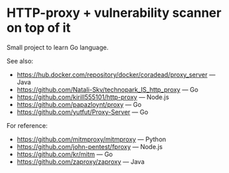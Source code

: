 # HTTP-proxy + vulnerability scanner on top of it

Small project to learn Go language.

See also:

- <https://hub.docker.com/repository/docker/coradead/proxy_server> — Java
- <https://github.com/Natali-Skv/technopark_IS_http_proxy> — Go
- <https://github.com/kirill555101/http-proxy> — Node.js
- <https://github.com/papazloynt/proxy> — Go
- <https://github.com/yutfut/Proxy-Server> — Go

For reference:

- <https://github.com/mitmproxy/mitmproxy> — Python
- <https://github.com/john-pentest/fproxy> — Node.js
- <https://github.com/kr/mitm> — Go
- <https://github.com/zaproxy/zaproxy> — Java
